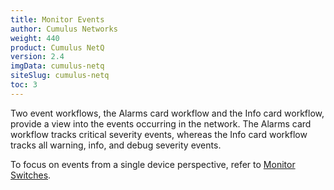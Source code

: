 ```yaml
---
title: Monitor Events
author: Cumulus Networks
weight: 440
product: Cumulus NetQ
version: 2.4
imgData: cumulus-netq
siteSlug: cumulus-netq
toc: 3
---
```

Two event workflows, the Alarms card workflow and the Info card
workflow, provide a view into the events occurring in the network. The
Alarms card workflow tracks critical severity events, whereas the Info
card workflow tracks all warning, info, and debug severity events.

To focus on events from a single device perspective, refer to
[Monitor Switches](../Monitor-Devices/Monitor-Switches/).
